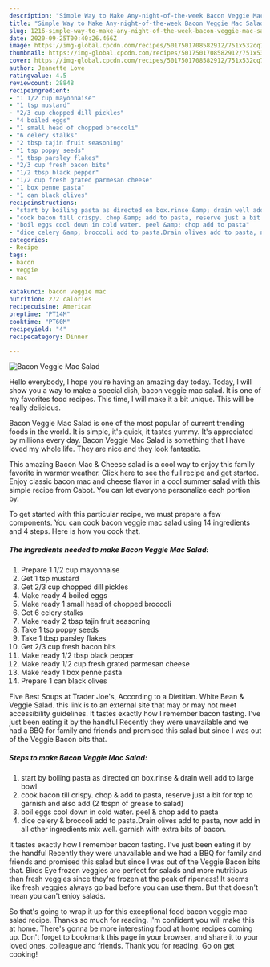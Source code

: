 ```yaml
---
description: "Simple Way to Make Any-night-of-the-week Bacon Veggie Mac Salad"
title: "Simple Way to Make Any-night-of-the-week Bacon Veggie Mac Salad"
slug: 1216-simple-way-to-make-any-night-of-the-week-bacon-veggie-mac-salad
date: 2020-09-25T00:40:26.466Z
image: https://img-global.cpcdn.com/recipes/5017501708582912/751x532cq70/bacon-veggie-mac-salad-recipe-main-photo.jpg
thumbnail: https://img-global.cpcdn.com/recipes/5017501708582912/751x532cq70/bacon-veggie-mac-salad-recipe-main-photo.jpg
cover: https://img-global.cpcdn.com/recipes/5017501708582912/751x532cq70/bacon-veggie-mac-salad-recipe-main-photo.jpg
author: Jeanette Love
ratingvalue: 4.5
reviewcount: 28848
recipeingredient:
- "1 1/2 cup mayonnaise"
- "1 tsp mustard"
- "2/3 cup chopped dill pickles"
- "4 boiled eggs"
- "1 small head of chopped broccoli"
- "6 celery stalks"
- "2 tbsp tajin fruit seasoning"
- "1 tsp poppy seeds"
- "1 tbsp parsley flakes"
- "2/3 cup fresh bacon bits"
- "1/2 tbsp black pepper"
- "1/2 cup fresh grated parmesan cheese"
- "1 box penne pasta"
- "1 can black olives"
recipeinstructions:
- "start by boiling pasta as directed on box.rinse &amp; drain well add to large bowl"
- "cook bacon till crispy. chop &amp; add to pasta, reserve just a bit for top to garnish and also add (2 tbspn of grease to salad)"
- "boil eggs cool down in cold water. peel &amp; chop add to pasta"
- "dice celery &amp; broccoli add to pasta.Drain olives add to pasta, now add in all other ingredients mix well. garnish with extra bits of bacon."
categories:
- Recipe
tags:
- bacon
- veggie
- mac

katakunci: bacon veggie mac 
nutrition: 272 calories
recipecuisine: American
preptime: "PT14M"
cooktime: "PT60M"
recipeyield: "4"
recipecategory: Dinner

---
```



![Bacon Veggie Mac Salad](https://img-global.cpcdn.com/recipes/5017501708582912/751x532cq70/bacon-veggie-mac-salad-recipe-main-photo.jpg)

Hello everybody, I hope you're having an amazing day today. Today, I will show you a way to make a special dish, bacon veggie mac salad. It is one of my favorites food recipes. This time, I will make it a bit unique. This will be really delicious.

Bacon Veggie Mac Salad is one of the most popular of current trending foods in the world. It is simple, it's quick, it tastes yummy. It's appreciated by millions every day. Bacon Veggie Mac Salad is something that I have loved my whole life. They are nice and they look fantastic.

This amazing Bacon Mac &amp; Cheese salad is a cool way to enjoy this family favorite in warmer weather. Click here to see the full recipe and get started. Enjoy classic bacon mac and cheese flavor in a cool summer salad with this simple recipe from Cabot. You can let everyone personalize each portion by.


To get started with this particular recipe, we must prepare a few components. You can cook bacon veggie mac salad using 14 ingredients and 4 steps. Here is how you cook that.

<!--inarticleads1-->

##### The ingredients needed to make Bacon Veggie Mac Salad:

1. Prepare 1 1/2 cup mayonnaise
1. Get 1 tsp mustard
1. Get 2/3 cup chopped dill pickles
1. Make ready 4 boiled eggs
1. Make ready 1 small head of chopped broccoli
1. Get 6 celery stalks
1. Make ready 2 tbsp tajin fruit seasoning
1. Take 1 tsp poppy seeds
1. Take 1 tbsp parsley flakes
1. Get 2/3 cup fresh bacon bits
1. Make ready 1/2 tbsp black pepper
1. Make ready 1/2 cup fresh grated parmesan cheese
1. Make ready 1 box penne pasta
1. Prepare 1 can black olives


Five Best Soups at Trader Joe&#39;s, According to a Dietitian. White Bean &amp; Veggie Salad. this link is to an external site that may or may not meet accessibility guidelines. It tastes exactly how I remember bacon tasting. I&#39;ve just been eating it by the handful Recently they were unavailable and we had a BBQ for family and friends and promised this salad but since I was out of the Veggie Bacon bits that. 

<!--inarticleads2-->

##### Steps to make Bacon Veggie Mac Salad:

1. start by boiling pasta as directed on box.rinse &amp; drain well add to large bowl
1. cook bacon till crispy. chop &amp; add to pasta, reserve just a bit for top to garnish and also add (2 tbspn of grease to salad)
1. boil eggs cool down in cold water. peel &amp; chop add to pasta
1. dice celery &amp; broccoli add to pasta.Drain olives add to pasta, now add in all other ingredients mix well. garnish with extra bits of bacon.


It tastes exactly how I remember bacon tasting. I&#39;ve just been eating it by the handful Recently they were unavailable and we had a BBQ for family and friends and promised this salad but since I was out of the Veggie Bacon bits that. Birds Eye frozen veggies are perfect for salads and more nutritious than fresh veggies since they&#39;re frozen at the peak of ripeness! It seems like fresh veggies always go bad before you can use them. But that doesn&#39;t mean you can&#39;t enjoy salads. 

So that's going to wrap it up for this exceptional food bacon veggie mac salad recipe. Thanks so much for reading. I'm confident you will make this at home. There's gonna be more interesting food at home recipes coming up. Don't forget to bookmark this page in your browser, and share it to your loved ones, colleague and friends. Thank you for reading. Go on get cooking!
